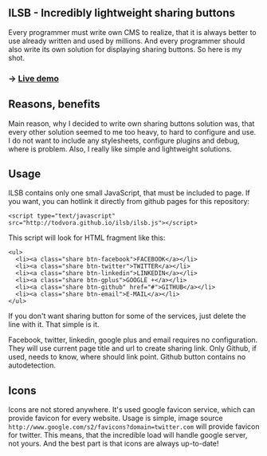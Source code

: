 ## ILSB - Incredibly lightweight sharing buttons

Every programmer must write own CMS to realize, that it is always better to use already written and used by millions. And every programmer should also write its own solution for displaying sharing buttons. So here is my shot. 

### → [Live demo](http://todvora.github.io/ilsb/demo.html)

## Reasons, benefits

Main reason, why I decided to write own sharing buttons solution was, that every other solution seemed to me too heavy, to hard to configure and use. I do not want to include any stylesheets, configure plugins and debug, where is problem. Also, I really like simple and lightweight solutions.

## Usage

ILSB contains only one small JavaScript, that must be included to page. If you want, you can hotlink it directly from github pages for this repository:

```
<script type="text/javascript" src="http://todvora.github.io/ilsb/ilsb.js"></script>
```

This script will look for HTML fragment like this:

```
<ul>
  <li><a class="share btn-facebook">FACEBOOK</a></li>
  <li><a class="share btn-twitter">TWITTER</a></li>
  <li><a class="share btn-linkedin">LINKEDIN</a></li>
  <li><a class="share btn-gplus">GOOGLE +</a></li>
  <li><a class="share btn-github" href="#">GITHUB</a></li>
  <li><a class="share btn-email">E-MAIL</a></li>
</ul>
```
If you don't want sharing button for some of the services, just delete the line with it. That simple is it.

Facebook, twitter, linkedin, google plus and email requires no configuration. They will use current page title and url to create sharing link. Only Github, if used, needs to know, where should link point. Github button contains no autodetection.

## Icons
Icons are not stored anywhere. It's used google favicon service, which can provide favicon for every website. Usage is simple, image source `http://www.google.com/s2/favicons?domain=twitter.com` will provide favicon for twitter. This means, that the incredible load will handle google server, not yours. And the best part is that icons are always up-to-date!

